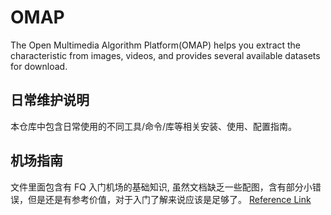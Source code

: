 # OMAP
The Open Multimedia Algorithm Platform(OMAP) helps you extract the characteristic from images, videos, and provides several available datasets for download.

## 日常维护说明
本仓库中包含日常使用的不同工具/命令/库等相关安装、使用、配置指南。


## 机场指南
文件里面包含有 FQ 入门机场的基础知识, 虽然文档缺乏一些配图，含有部分小错误，但是还是有参考价值，对于入门了解来说应该是足够了。 [Reference Link](https://www.duyaoss.com/archives/1086/)